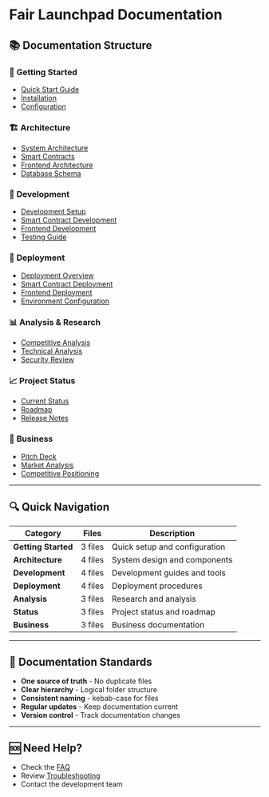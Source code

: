 # Fair Launchpad Documentation

## 📚 **Documentation Structure**

### 🚀 **Getting Started**
- [Quick Start Guide](./getting-started/quick-start.md)
- [Installation](./getting-started/installation.md)
- [Configuration](./getting-started/configuration.md)

### 🏗️ **Architecture**
- [System Architecture](./architecture/overview.md)
- [Smart Contracts](./architecture/smart-contracts.md)
- [Frontend Architecture](./architecture/frontend.md)
- [Database Schema](./architecture/database.md)

### 🔧 **Development**
- [Development Setup](./development/setup.md)
- [Smart Contract Development](./development/smart-contracts.md)
- [Frontend Development](./development/frontend.md)
- [Testing Guide](./development/testing.md)

### 🚀 **Deployment**
- [Deployment Overview](./deployment/overview.md)
- [Smart Contract Deployment](./deployment/contracts.md)
- [Frontend Deployment](./deployment/frontend.md)
- [Environment Configuration](./deployment/environment.md)

### 📊 **Analysis & Research**
- [Competitive Analysis](./analysis/competitive.md)
- [Technical Analysis](./analysis/technical.md)
- [Security Review](./analysis/security.md)

### 📈 **Project Status**
- [Current Status](./status/current.md)
- [Roadmap](./status/roadmap.md)
- [Release Notes](./status/releases.md)

### 🎯 **Business**
- [Pitch Deck](./business/pitch-deck.md)
- [Market Analysis](./business/market.md)
- [Competitive Positioning](./business/positioning.md)

---

## 🔍 **Quick Navigation**

| Category | Files | Description |
|----------|-------|-------------|
| **Getting Started** | 3 files | Quick setup and configuration |
| **Architecture** | 4 files | System design and components |
| **Development** | 4 files | Development guides and tools |
| **Deployment** | 4 files | Deployment procedures |
| **Analysis** | 3 files | Research and analysis |
| **Status** | 3 files | Project status and roadmap |
| **Business** | 3 files | Business documentation |

---

## 📝 **Documentation Standards**

- **One source of truth** - No duplicate files
- **Clear hierarchy** - Logical folder structure
- **Consistent naming** - kebab-case for files
- **Regular updates** - Keep documentation current
- **Version control** - Track documentation changes

---

## 🆘 **Need Help?**

- Check the [FAQ](./faq.md)
- Review [Troubleshooting](./troubleshooting.md)
- Contact the development team